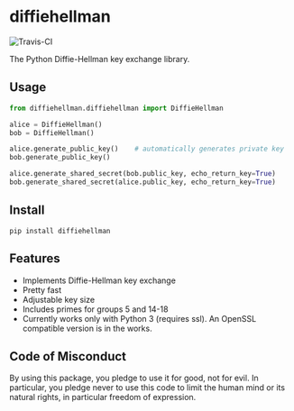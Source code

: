 # diffiehellman
![Travis-CI](https://travis-ci.org/chrisvoncsefalvay/diffiehellman.svg?branch=master) 

The Python Diffie-Hellman key exchange library.


## Usage

```python
from diffiehellman.diffiehellman import DiffieHellman

alice = DiffieHellman()
bob = DiffieHellman()

alice.generate_public_key()    # automatically generates private key
bob.generate_public_key()

alice.generate_shared_secret(bob.public_key, echo_return_key=True)
bob.generate_shared_secret(alice.public_key, echo_return_key=True)
```

## Install

```shell
pip install diffiehellman
```

## Features

* Implements Diffie-Hellman key exchange
* Pretty fast
* Adjustable key size
* Includes primes for groups 5 and 14-18
* Currently works only with Python 3 (requires ssl). An OpenSSL compatible version is in the works.

## Code of Misconduct

By using this package, you pledge to use it for good, not for evil. In particular, you pledge never to use this code to limit the human mind or its natural rights, in particular freedom of expression.
